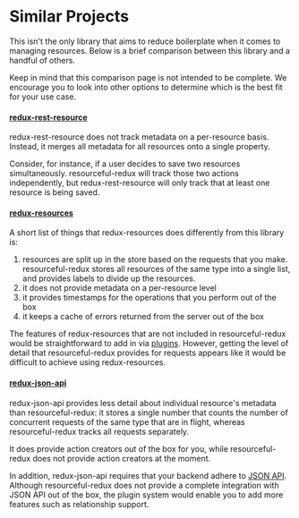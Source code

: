 # Similar Projects

This isn't the only library that aims to reduce boilerplate when it comes to
managing resources. Below is a brief comparison between this library and a
handful of others.

Keep in mind that this comparison page is not intended to be complete.
We encourage you to look into other options to determine which is the
best fit for your use case.

#### [redux-rest-resource](https://github.com/mgcrea/redux-rest-resource)

redux-rest-resource does not track metadata on a per-resource basis.
Instead, it merges all metadata for all resources onto a
single property.

Consider, for instance, if a user decides to save two resources simultaneously.
resourceful-redux will track those two actions independently, but
redux-rest-resource will only track that at least one resource is being saved.

#### [redux-resources](https://github.com/travisbloom/redux-resources)

A short list of things that redux-resources does differently from this library
is:

1. resources are split up in the store based on the requests that you make.
  resourceful-redux stores all resources of the same type into a single list,
  and provides labels to divide up the resources.
1. it does not provide metadata on a per-resource level
1. it provides timestamps for the operations that you perform out of the box
1. it keeps a cache of errors returned from the server out of the box

The features of redux-resources that are not included in resourceful-redux
would be straightforward to add in via [plugins](../advanced/plugins.md).
However, getting the level of detail that resourceful-redux provides for
requests appears like it would be difficult to achieve using redux-resources.

#### [redux-json-api](https://github.com/dixieio/redux-json-api)

redux-json-api provides less detail about individual resource's metadata than
resourceful-redux: it stores a single number that counts the number of
concurrent requests of the same type that are in flight, whereas
resourceful-redux tracks all requests separately.

It does provide action creators out of the box for you, while
resourceful-redux does not provide action creators at the moment.

In addition, redux-json-api requires that your backend adhere to
[JSON API](http://jsonapi.org/). Although resourceful-redux does not provide a
complete integration with JSON API out of the box, the plugin system would
enable you to add more features such as relationship support.
